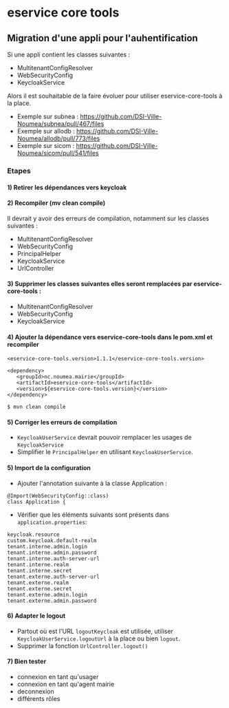 # eservice core tools

## Migration d'une appli pour l'auhentification
Si une appli contient les classes suivantes :
* MultitenantConfigResolver
* WebSecurityConfig
* KeycloakService

Alors il est souhaitable de la faire évoluer pour utiliser eservice-core-tools à la place.

* Exemple sur subnea : https://github.com/DSI-Ville-Noumea/subnea/pull/467/files
* Exemple sur allodb : https://github.com/DSI-Ville-Noumea/allodb/pull/773/files
* Exemple sur sicom  : https://github.com/DSI-Ville-Noumea/sicom/pull/541/files


### Etapes
#### 1) Retirer les dépendances vers keycloak
   
#### 2) Recompiler (mv clean compile)
Il devrait y avoir des erreurs de compilation, notamment sur les classes suivantes :
 - MultitenantConfigResolver
 - WebSecurityConfig
 - PrincipalHelper
 - KeycloakService
 - UrlController

#### 3) Supprimer les classes suivantes elles seront remplacées par eservice-core-tools :
 - MultitenantConfigResolver
 - WebSecurityConfig
 - KeycloakService

#### 4) Ajouter la dépendance vers eservice-core-tools dans le pom.xml et recompiler
```
<eservice-core-tools.version>1.1.1</eservice-core-tools.version>
```
```
<dependency>
   <groupId>nc.noumea.mairie</groupId>
   <artifactId>eservice-core-tools</artifactId>
   <version>${eservice-core-tools.version}</version>
</dependency>
```
```
$ mvn clean compile
```
#### 5) Corriger les erreurs de compilation
- `KeycloakUserService` devrait pouvoir remplacer les usages de `KeycloakService`
- Simplifier le `PrincipalHelper` en utilisant `KeycloakUserService`.

#### 5) Import de la configuration
- Ajouter l'annotation suivante à la classe Application : 
```
@Import(WebSecurityConfig::class)
class Application {
```
- Vérifier que les éléments suivants sont présents dans `application.properties`:
```
keycloak.resource
custom.keycloak.default-realm
tenant.interne.admin.login
tenant.interne.admin.password
tenant.interne.auth-server-url
tenant.interne.realm
tenant.interne.secret
tenant.externe.auth-server-url
tenant.externe.realm
tenant.externe.secret
tenant.externe.admin.login
tenant.externe.admin.password
```
#### 6) Adapter le logout
- Partout où est l'URL `logoutKeycloak` est utilisée, utiliser  `KeycloakUserService.logoutUrl` à la place ou bien `logout`.
- Supprimer la fonction `UrlController.logout()`

#### 7) Bien tester
- connexion en tant qu'usager
- connexion en tant qu'agent mairie
- deconnexion
- différents rôles
